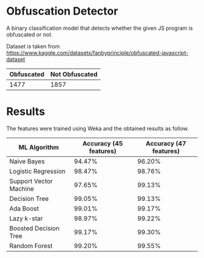 # Obfuscation Detector

A binary classification model that detects whether the given JS program is obfuscated or not.

Dataset is taken from https://www.kaggle.com/datasets/fanbyprinciple/obfuscated-javascript-dataset

| Obfuscated      | Not Obfuscated |
| -----------     | -------------- |
|    1477         |      1857      |


# Results

The features were trained using Weka and the obtained results as follow.


| ML Algorithm           | Accuracy (45 features)| Accuracy (47 features)|
|------------------------|-----------------------|-----------------------|
| Naive Bayes            | 94.47%                | 96.20%                |
| Logistic Regression    | 98.47%                | 98.76%                | 
| Support Vector Machine | 97.65%                | 99.13%                |
| Decision Tree          | 99.05%                | 99.13%                |
| Ada Boost              | 99.01%                | 99.17%                |
| Lazy k-star            | 98.97%                | 99.22%                |
| Boosted Decision Tree  | 99.17%                | 99.30%                |
| Random Forest          | 99.20%                | 99.55%                |
